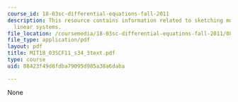 ```yaml
---
course_id: 18-03sc-differential-equations-fall-2011
description: This resource contains information related to sketching more general
  linear systems.
file_location: /coursemedia/18-03sc-differential-equations-fall-2011/08423f49d8fdba79095d985a38a6daba_MIT18_03SCF11_s34_3text.pdf
file_type: application/pdf
layout: pdf
title: MIT18_03SCF11_s34_3text.pdf
type: course
uid: 08423f49d8fdba79095d985a38a6daba

---
```

None